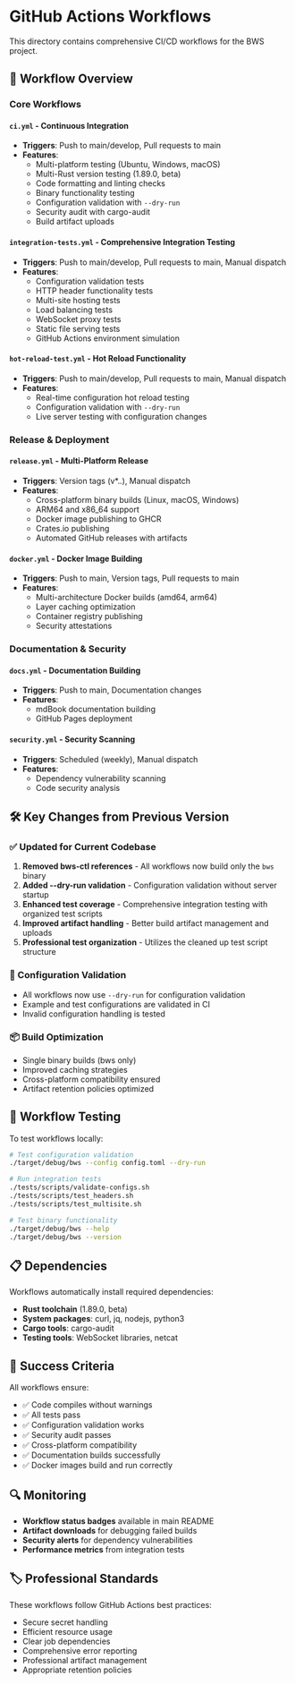# GitHub Actions Workflows

This directory contains comprehensive CI/CD workflows for the BWS project.

## 🔄 Workflow Overview

### Core Workflows

#### `ci.yml` - Continuous Integration
- **Triggers**: Push to main/develop, Pull requests to main
- **Features**:
  - Multi-platform testing (Ubuntu, Windows, macOS)
  - Multi-Rust version testing (1.89.0, beta)
  - Code formatting and linting checks
  - Binary functionality testing
  - Configuration validation with `--dry-run`
  - Security audit with cargo-audit
  - Build artifact uploads

#### `integration-tests.yml` - Comprehensive Integration Testing
- **Triggers**: Push to main/develop, Pull requests to main, Manual dispatch
- **Features**:
  - Configuration validation tests
  - HTTP header functionality tests
  - Multi-site hosting tests
  - Load balancing tests
  - WebSocket proxy tests
  - Static file serving tests
  - GitHub Actions environment simulation

#### `hot-reload-test.yml` - Hot Reload Functionality
- **Triggers**: Push to main/develop, Pull requests to main, Manual dispatch
- **Features**:
  - Real-time configuration hot reload testing
  - Configuration validation with `--dry-run`
  - Live server testing with configuration changes

### Release & Deployment

#### `release.yml` - Multi-Platform Release
- **Triggers**: Version tags (v*.*.*), Manual dispatch
- **Features**:
  - Cross-platform binary builds (Linux, macOS, Windows)
  - ARM64 and x86_64 support
  - Docker image publishing to GHCR
  - Crates.io publishing
  - Automated GitHub releases with artifacts

#### `docker.yml` - Docker Image Building
- **Triggers**: Push to main, Version tags, Pull requests to main
- **Features**:
  - Multi-architecture Docker builds (amd64, arm64)
  - Layer caching optimization
  - Container registry publishing
  - Security attestations

### Documentation & Security

#### `docs.yml` - Documentation Building
- **Triggers**: Push to main, Documentation changes
- **Features**:
  - mdBook documentation building
  - GitHub Pages deployment

#### `security.yml` - Security Scanning
- **Triggers**: Scheduled (weekly), Manual dispatch
- **Features**:
  - Dependency vulnerability scanning
  - Code security analysis

## 🛠 Key Changes from Previous Version

### ✅ Updated for Current Codebase
1. **Removed bws-ctl references** - All workflows now build only the `bws` binary
2. **Added --dry-run validation** - Configuration validation without server startup
3. **Enhanced test coverage** - Comprehensive integration testing with organized test scripts
4. **Improved artifact handling** - Better build artifact management and uploads
5. **Professional test organization** - Utilizes the cleaned up test script structure

### 🔧 Configuration Validation
- All workflows now use `--dry-run` for configuration validation
- Example and test configurations are validated in CI
- Invalid configuration handling is tested

### 📦 Build Optimization
- Single binary builds (bws only)
- Improved caching strategies
- Cross-platform compatibility ensured
- Artifact retention policies optimized

## 🚀 Workflow Testing

To test workflows locally:

```bash
# Test configuration validation
./target/debug/bws --config config.toml --dry-run

# Run integration tests
./tests/scripts/validate-configs.sh
./tests/scripts/test_headers.sh
./tests/scripts/test_multisite.sh

# Test binary functionality
./target/debug/bws --help
./target/debug/bws --version
```

## 📋 Dependencies

Workflows automatically install required dependencies:
- **Rust toolchain** (1.89.0, beta)
- **System packages**: curl, jq, nodejs, python3
- **Cargo tools**: cargo-audit
- **Testing tools**: WebSocket libraries, netcat

## 🎯 Success Criteria

All workflows ensure:
- ✅ Code compiles without warnings
- ✅ All tests pass
- ✅ Configuration validation works
- ✅ Security audit passes
- ✅ Cross-platform compatibility
- ✅ Documentation builds successfully
- ✅ Docker images build and run correctly

## 🔍 Monitoring

- **Workflow status badges** available in main README
- **Artifact downloads** for debugging failed builds
- **Security alerts** for dependency vulnerabilities
- **Performance metrics** from integration tests

## 🏷 Professional Standards

These workflows follow GitHub Actions best practices:
- Secure secret handling
- Efficient resource usage
- Clear job dependencies
- Comprehensive error reporting
- Professional artifact management
- Appropriate retention policies
